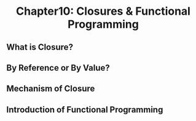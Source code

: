 # <center> Chapter10: Closures & Functional Programming </center>
## What is Closure?

## By Reference or By Value?

## Mechanism of Closure

## Introduction of Functional Programming
